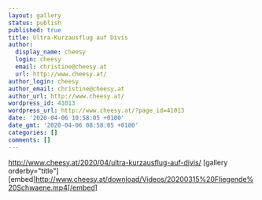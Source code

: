 ```yaml
---
layout: gallery
status: publish
published: true
title: Ultra-Kurzausflug auf Divis
author:
  display_name: cheesy
  login: cheesy
  email: christine@cheesy.at
  url: http://www.cheesy.at/
author_login: cheesy
author_email: christine@cheesy.at
author_url: http://www.cheesy.at/
wordpress_id: 41013
wordpress_url: http://www.cheesy.at/?page_id=41013
date: '2020-04-06 10:58:05 +0100'
date_gmt: '2020-04-06 08:58:05 +0100'
categories: []
comments: []
---
```

http://www.cheesy.at/2020/04/ultra-kurzausflug-auf-divis/
[gallery orderby="title"]
[embed]http://www.cheesy.at/download/Videos/20200315%20Fliegende%20Schwaene.mp4[/embed]
